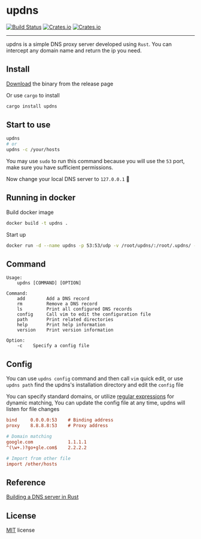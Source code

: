 

# updns

[![Build Status](https://img.shields.io/travis/wyhaya/updns.svg?style=flat-square)](https://travis-ci.org/wyhaya/updns)
[![Crates.io](https://img.shields.io/crates/v/updns.svg?style=flat-square)](https://crates.io/crates/updns)
[![Crates.io](https://img.shields.io/crates/l/updns.svg?style=flat-square)](https://github.com/wyhaya/updns/blob/master/LICENSE)

---

updns is a simple DNS proxy server developed using `Rust`. You can intercept any domain name and return the ip you need.

## Install

[Download](https://github.com/wyhaya/updns/releases) the binary from the release page

Or use `cargo` to install

```bash
cargo install updns
```

## Start to use

```bash
updns
# or
updns -c /your/hosts
```

You may use `sudo` to run this command because you will use the `53` port, make sure you have sufficient permissions.

Now change your local DNS server to `127.0.0.1` 🚀

## Running in docker

Build docker image
```bash
docker build -t updns .
```

Start up
```bash
docker run -d --name updns -p 53:53/udp -v /root/updns/:/root/.updns/ --restart always updns
```

## Command

```
Usage:
    updns [COMMAND] [OPTION]
            
Command:
    add        Add a DNS record
    rm         Remove a DNS record
    ls         Print all configured DNS records
    config     Call vim to edit the configuration file
    path       Print related directories
    help       Print help information
    version    Print version information

Option:
    -c    Specify a config file
```

## Config

You can use `updns config` command and then call `vim` quick edit, or use `updns path` find the updns's installation directory and edit the `config` file

You can specify standard domains, or utilize [regular expressions](https://rustexp.lpil.uk "rustexp") for dynamic matching, 
You can update the config file at any time, updns will listen for file changes

```ini
bind     0.0.0.0:53    # Binding address
proxy    8.8.8.8:53    # Proxy address

# Domain matching
google.com             1.1.1.1
^(\w+.)?go+gle.com$    2.2.2.2

# Import from other file
import /other/hosts
```

## Reference

[Building a DNS server in Rust](https://github.com/EmilHernvall/dnsguide)

## License

[MIT](./LICENSE) license
